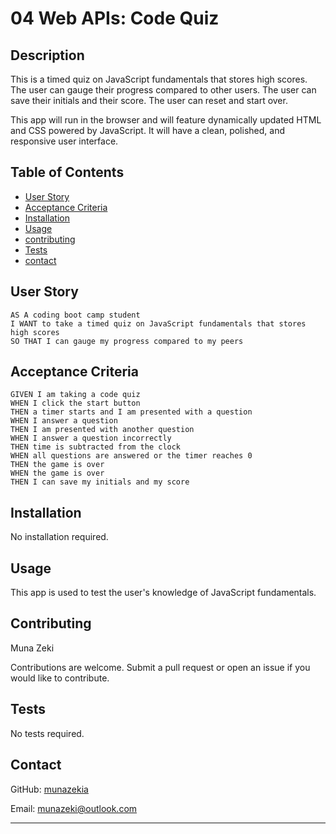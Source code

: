 # 04 Web APIs: Code Quiz

## Description

This is a timed quiz on JavaScript fundamentals that stores high scores. The user can gauge their progress compared to other users. The user can save their initials and their score. The user can reset and start over.

This app will run in the browser and will feature dynamically updated HTML and CSS powered by JavaScript. It will have a clean, polished, and responsive user interface. 

## Table of Contents 

* [User Story](#user-story)
* [Acceptance Criteria](#acceptance-criteria)
* [Installation](#installation)
* [Usage](#usage)
* [contributing](#contributing)
* [Tests](#tests)
* [contact](#contact)

## User Story

```
AS A coding boot camp student
I WANT to take a timed quiz on JavaScript fundamentals that stores high scores
SO THAT I can gauge my progress compared to my peers
```

## Acceptance Criteria

```
GIVEN I am taking a code quiz
WHEN I click the start button
THEN a timer starts and I am presented with a question
WHEN I answer a question
THEN I am presented with another question
WHEN I answer a question incorrectly
THEN time is subtracted from the clock
WHEN all questions are answered or the timer reaches 0
THEN the game is over
WHEN the game is over
THEN I can save my initials and my score
```

## Installation

No installation required.

## Usage

This app is used to test the user's knowledge of JavaScript fundamentals.

## Contributing

Muna Zeki 

Contributions are welcome. Submit a pull request or open an issue if you would like to contribute.

## Tests    

No tests required.

## Contact

GitHub: [munazekia]()

Email: [munazeki@outlook.com]()

---


